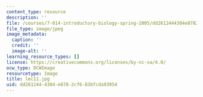 ```yaml
---
content_type: resource
description: ''
file: /courses/7-014-introductory-biology-spring-2005/dd2612444304e8782cf683bfcda93954_lec11.jpg
file_type: image/jpeg
image_metadata:
  caption: ''
  credit: ''
  image-alt: ''
learning_resource_types: []
license: https://creativecommons.org/licenses/by-nc-sa/4.0/
ocw_type: OCWImage
resourcetype: Image
title: lec11.jpg
uid: dd261244-4304-e878-2cf6-83bfcda93954
---
```

